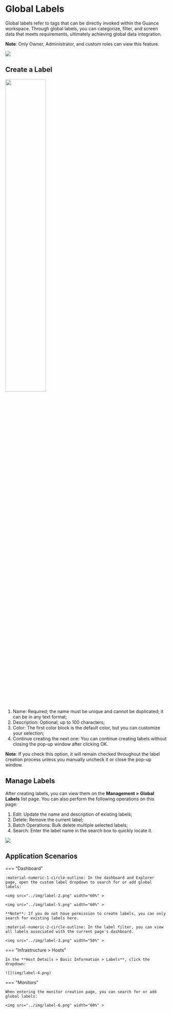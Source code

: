 # Global Labels

Global labels refer to tags that can be directly invoked within the Guance workspace. Through global labels, you can categorize, filter, and screen data that meets requirements, ultimately achieving global data integration.

**Note**: Only Owner, Administrator, and custom roles can view this feature.

![](img/label-7.png)

## Create a Label

<img src="../img/label.png" width="50%" >

1. Name: Required; the name must be unique and cannot be duplicated; it can be in any text format;
2. Description: Optional; up to 100 characters;
3. Color: The first color block is the default color, but you can customize your selection;
4. Continue creating the next one: You can continue creating labels without closing the pop-up window after clicking OK.

**Note**: If you check this option, it will remain checked throughout the label creation process unless you manually uncheck it or close the pop-up window.

## Manage Labels

After creating labels, you can view them on the **Management > Global Labels** list page. You can also perform the following operations on this page:

1. Edit: Update the name and description of existing labels;
2. Delete: Remove the current label;
3. Batch Operations: Bulk delete multiple selected labels;
4. Search: Enter the label name in the search box to quickly locate it.

![](img/label-1.png)

## Application Scenarios

<div class="grid" markdown>

=== "Dashboard"

    :material-numeric-1-circle-outline: In the dashboard and Explorer page, open the custom label dropdown to search for or add global labels:

    <img src="../img/label-2.png" width="60%" >

    <img src="../img/label-5.png" width="60%" >

    **Note**: If you do not have permission to create labels, you can only search for existing labels here.

    :material-numeric-2-circle-outline: In the label filter, you can view all labels associated with the current page's dashboard.

    <img src="../img/label-3.png" width="50%" >

=== "Infrastructure > Hosts"

    In the **Host Details > Basic Information > Labels**, click the dropdown:

    ![](img/label-4.png)

=== "Monitors"

    When entering the monitor creation page, you can search for or add global labels:

    <img src="../img/label-6.png" width="60%" >

</div>
